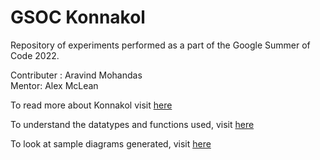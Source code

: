 # GSOC Konnakol

Repository of experiments performed as a part of the Google Summer of Code 2022.

Contributer : Aravind Mohandas  
Mentor: Alex McLean

To read more about Konnakol visit [here](ABOUT_KONNAKOL.md)

To understand the datatypes and functions used, visit [here](HOW_TO_USE.md)

To look at sample diagrams generated, visit [here](samplediags/)

